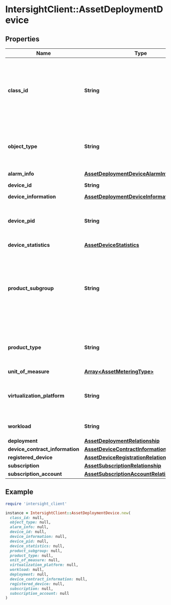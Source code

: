# IntersightClient::AssetDeploymentDevice

## Properties

| Name | Type | Description | Notes |
| ---- | ---- | ----------- | ----- |
| **class_id** | **String** | The fully-qualified name of the instantiated, concrete type. This property is used as a discriminator to identify the type of the payload when marshaling and unmarshaling data. | [default to &#39;asset.DeploymentDevice&#39;] |
| **object_type** | **String** | The fully-qualified name of the instantiated, concrete type. The value should be the same as the &#39;ClassId&#39; property. | [default to &#39;asset.DeploymentDevice&#39;] |
| **alarm_info** | [**AssetDeploymentDeviceAlarmInfo**](AssetDeploymentDeviceAlarmInfo.md) |  | [optional] |
| **device_id** | **String** | Unique identifier of the Cisco device. | [optional][readonly] |
| **device_information** | [**AssetDeploymentDeviceInformation**](AssetDeploymentDeviceInformation.md) |  | [optional] |
| **device_pid** | **String** | Product identifier for the specified Cisco device. It is used to distinguish between HyperFlex and UCS devices. | [optional][readonly] |
| **device_statistics** | [**AssetDeviceStatistics**](AssetDeviceStatistics.md) |  | [optional] |
| **product_subgroup** | **String** | Product Subgroup type helps to determine if device subgroup within Product type has to be billed using consumption metering. example \&quot;N9300 Series\&quot; in Product type \&quot;SWITCH\&quot;. | [optional][readonly] |
| **product_type** | **String** | Product type helps to determine if device has to be billed using consumption metering. example \&quot;SERVER\&quot;. | [optional][readonly] |
| **unit_of_measure** | [**Array&lt;AssetMeteringType&gt;**](AssetMeteringType.md) |  | [optional] |
| **virtualization_platform** | **String** | Virtualization platform is used to identify the hypervisor type. example \&quot;ESXi\&quot;. | [optional][readonly] |
| **workload** | **String** | Workload/Usecase running on the device. | [optional][readonly] |
| **deployment** | [**AssetDeploymentRelationship**](AssetDeploymentRelationship.md) |  | [optional] |
| **device_contract_information** | [**AssetDeviceContractInformationRelationship**](AssetDeviceContractInformationRelationship.md) |  | [optional] |
| **registered_device** | [**AssetDeviceRegistrationRelationship**](AssetDeviceRegistrationRelationship.md) |  | [optional] |
| **subscription** | [**AssetSubscriptionRelationship**](AssetSubscriptionRelationship.md) |  | [optional] |
| **subscription_account** | [**AssetSubscriptionAccountRelationship**](AssetSubscriptionAccountRelationship.md) |  | [optional] |

## Example

```ruby
require 'intersight_client'

instance = IntersightClient::AssetDeploymentDevice.new(
  class_id: null,
  object_type: null,
  alarm_info: null,
  device_id: null,
  device_information: null,
  device_pid: null,
  device_statistics: null,
  product_subgroup: null,
  product_type: null,
  unit_of_measure: null,
  virtualization_platform: null,
  workload: null,
  deployment: null,
  device_contract_information: null,
  registered_device: null,
  subscription: null,
  subscription_account: null
)
```

